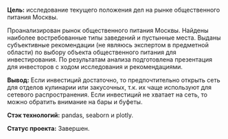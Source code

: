 **Цель:** исследование текущего положения дел на рынке общественного питания Москвы.

Проанализирован рынок общественного питания Москвы. Найдены наиболее востребованные типы заведений и пустынные места. 
Выданы субъективные рекомендации (не являюсь экспертом в предметной области) по выбору объекта общественного питания для инвестирования. 
По результатам анализа подготовлена презентация для инвесторов с ходом исследования и рекомендациями. 

**Вывод:** Если инвестиций достаточно, то предпочтительно открыть сеть для отделов кулинарии или закусочных, т.к. их чаще используют для сетевого распространения. Если инвестиций не хватает на сеть, то можно обратить внимание на бары и буфеты.

**Стэк технологий:** pandas, seaborn и plotly. 

**Статус проекта:** Завершен.
